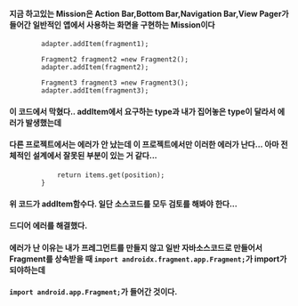 #### 지금 하고있는 Mission은 Action Bar,Bottom Bar,Navigation Bar,View Pager가 들어간 일반적인 앱에서 사용하는 화면을 구현하는 Mission이다
```      Fragment1 fragment1 =new Fragment1();
        adapter.addItem(fragment1);

        Fragment2 fragment2 =new Fragment2();
        adapter.addItem(fragment2);

        Fragment3 fragment3 =new Fragment3();
        adapter.addItem(fragment3);
```
#### 이 코드에서 막혔다.. addItem에서 요구하는 type과 내가 집어놓은 type이 달라서 에러가 발생했는데  
#### 다른 프로젝트에서는 에러가 안 났는데 이 프로젝트에서만 이러한 에러가 난다... 아마 전체적인 설계에서 잘못된 부분이 있는 거 같다...
```public Fragment getItem(int position) { 
            return items.get(position);
        }
```
#### 위 코드가 addItem함수다. 일단 소스코드를 모두 검토를 해봐야 한다... 
#### 드디어 에러를 해결했다. 
#### 에러가 난 이유는 내가 프레그먼트를 만들지 않고 일반 자바소스코드로 만들어서  Fragment를 상속받을 때 ```import androidx.fragment.app.Fragment;```가 import가 되야하는데  
#### ```import android.app.Fragment;```가 들어간 것이다. 

